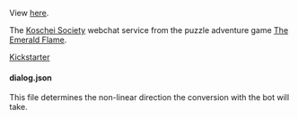 View [here](https://postcurious.github.io/game-dialogue/).

The [Koschei Society](https://www.koscheisociety.org/) webchat service from the puzzle adventure game [The Emerald Flame](https://www.getpostcurious.com/emeraldflame).

[Kickstarter](https://www.kickstarter.com/projects/postcurious/the-emerald-flame?ref=BoardGameQuest)

#### dialog.json
This file determines the non-linear direction the conversion with the bot will take.
